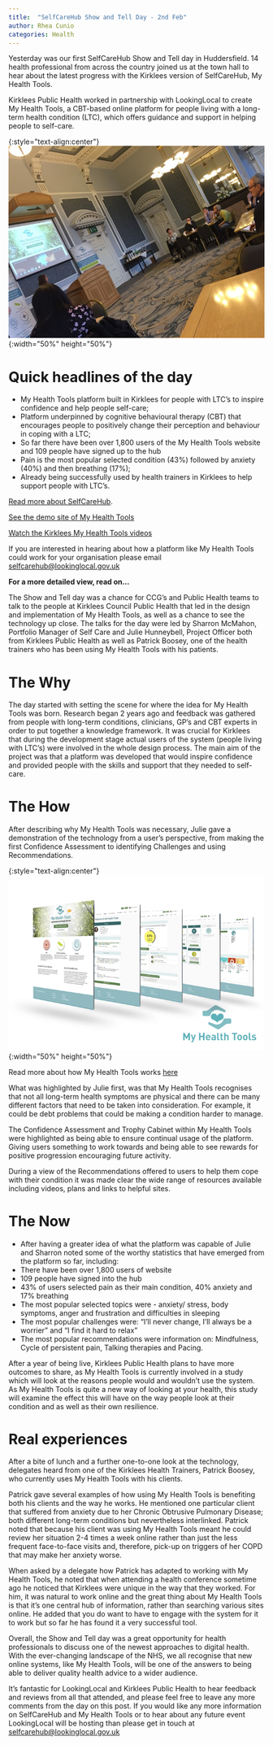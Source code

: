 ```yaml
---
title:  "SelfCareHub Show and Tell Day - 2nd Feb"
author: Rhea Cunio
categories: Health
---
```

Yesterday was our first SelfCareHub Show and Tell day in Huddersfield. 14 health professional from across the country joined us at the town hall to hear about the latest progress with the Kirklees version of SelfCareHub, My Health Tools.

Kirklees Public Health worked in partnership with LookingLocal to create My Health Tools, a CBT-based online platform for people living with a long-term health condition (LTC), which offers guidance and support in helping people to self-care.

{:style="text-align:center"}
![Room setup](/assets/images/2016-02-04-self-care-hub-show-tell/sch-1.jpg){:width="50%" height="50%"}

# Quick headlines of the day
- My Health Tools platform built in Kirklees for people with LTC’s to inspire confidence and help people self-care;
- Platform underpinned by cognitive behavioural therapy (CBT) that encourages people to positively change their perception and behaviour in coping with a LTC;
- So far there have been over 1,800 users of the My Health Tools website and 109 people have signed up to the hub
- Pain is the most popular selected condition (43%) followed by anxiety (40%) and then breathing (17%);
- Already being successfully used by health trainers in Kirklees to help support people with LTC’s.
 
[Read more about SelfCareHub](https://about.lookinglocal.gov.uk/solutions/selfcarehub/).

[See the demo site of My Health Tools](http://demo.myhealthtools.uk)

[Watch the Kirklees My Health Tools videos](https://youtu.be/_WZvx7n5TCk)
 
If you are interested in hearing about how a platform like My Health Tools could work for your organisation please email [selfcarehub@lookinglocal.gov.uk](mailto:selfcarehub@lookinglocal.gov.uk)
 
**For a more detailed view, read on…**
 
The Show and Tell day was a chance for CCG’s and Public Health teams to talk to the people at Kirklees Council Public Health that led in the design and implementation of My Health Tools, as well as a chance to see the technology up close. The talks for the day were led by Sharron McMahon, Portfolio Manager of Self Care and Julie Hunneybell, Project Officer both from Kirklees Public Health as well as Patrick Boosey, one of the health trainers who has been using My Health Tools with his patients.
 
# The Why
The day started with setting the scene for where the idea for My Health Tools was born. Research began 2 years ago and feedback was gathered from people with long-term conditions, clinicians, GP’s and CBT experts in order to put together a knowledge framework. It was crucial for Kirklees that during the development stage actual users of the system (people living with LTC’s) were involved in the whole design process. The main aim of the project was that a platform was developed that would  inspire confidence and provided people with the skills and support that they needed to self-care.
 
# The How
After describing why My Health Tools was necessary, Julie gave a demonstration of the technology from a user’s perspective, from making the first Confidence Assessment to identifying Challenges and using Recommendations.

{:style="text-align:center"}
![Health services](/assets/images/2016-02-04-self-care-hub-show-tell/health_services.png){:width="50%" height="50%"}

Read more about how My Health Tools works [here](https://about.lookinglocal.gov.uk/blog/posts/archive/online-self-care-and-long-term-conditions-how-it-works/)
 
What was highlighted by Julie first, was that My Health Tools recognises that not all long-term health symptoms are physical and there can be many different factors that need to be taken into consideration.  For example, it could be debt problems that could be making a condition harder to manage.
 
The Confidence Assessment and Trophy Cabinet within My Health Tools were highlighted as being able to ensure continual usage of the platform. Giving users something to work towards and being able to see rewards for positive progression encouraging future activity.
 
During a view of the Recommendations offered to users to help them cope with their condition it was made clear the wide range of resources available including videos, plans and links to helpful sites.
 
# The Now
- After having a greater idea of what the platform was capable of Julie and Sharron noted some of the worthy statistics that have emerged from the platform so far, including:
- There have been over 1,800 users of website
- 109 people have signed into the hub
- 43% of users selected pain as their main condition, 40% anxiety and 17% breathing
- The most popular selected topics were - anxiety/ stress, body symptoms, anger and frustration and difficulties in sleeping
- The most popular challenges were: “I’ll never change, I’ll always be a worrier” and “I find it hard to relax”
- The most popular recommendations were information on: Mindfulness, Cycle of persistent pain, Talking therapies and Pacing.
 
After a year of being live, Kirklees Public Health plans to have more outcomes to share, as My Health Tools is currently involved in a study which will look at the reasons people would and wouldn’t use the system. As My Health Tools is quite a new way of looking at your health, this study will examine the effect this will have on the way people look at their condition and as well as their own resilience.
 
# Real experiences
After a bite of lunch and a further one-to-one look at the technology, delegates heard from one of the Kirklees Health Trainers, Patrick Boosey, who currently uses My Health Tools with his clients.
 
Patrick gave several examples of how using My Health Tools is benefiting both his clients and the way he works. He mentioned one particular client that suffered from anxiety due to her Chronic Obtrusive Pulmonary Disease; both different long-term conditions but nevertheless interlinked. Patrick noted that because his client was using My Health Tools meant he could review her situation 2-4 times a week online rather than just the less frequent face-to-face visits and, therefore, pick-up on triggers of her COPD that may make her anxiety worse.
 
When asked by a delegate how Patrick has adapted to working with My Health Tools, he noted that when attending a health conference sometime ago he noticed that Kirklees were unique in the way that they worked. For him, it was natural to work online and the great thing about My Health Tools is that it’s one central hub of information, rather than searching various sites online. He added that you do want to have to engage with the system for it to work but so far he has found it a very successful tool.
 
Overall, the Show and Tell day was a great opportunity for health professionals to discuss one of the newest approaches to digital health. With the ever-changing landscape of the NHS, we all recognise that new online systems, like My Health Tools, will be one of the answers to being able to deliver quality health advice to a wider audience.
 
It’s fantastic for LookingLocal and Kirklees Public Health to hear feedback and reviews from all that attended, and please feel free to leave any more comments from the day on this post. If you would like any more information on SelfCareHub and My Health Tools or to hear about any future event LookingLocal will be hosting than please get in touch at [selfcarehub@lookinglocal.gov.uk](mailto:selfcarehub@lookinglocal.gov.uk)
